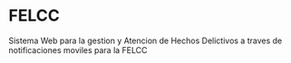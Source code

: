 # FELCC
Sistema Web para la gestion y Atencion de Hechos Delictivos a traves de notificaciones moviles para la FELCC
